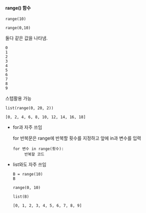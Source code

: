 #### range() 함수

```
range(10)
```
```
range(0,10)
```
둘다 같은 값을 나타냄.
```
0
1
2
3
4
5
6
7
8
9
```
스텝활용 가능
```
list(range(0, 20, 2))
```
```
[0, 2, 4, 6, 8, 10, 12, 14, 16, 18]
```
* for과 자주 쓰임

  for 반복문은 range에 반복할 횟수를 지정하고 앞에 in과 변수를 입력
  ```
  for 변수 in range(횟수):
       반복할 코드
  ```
* list와도 자주 쓰임
  ```
  B = range(10)
  B
  ```
  ```
  range(0, 10)
  ```
  ```
  list(B)
  ```
  ```
  [0, 1, 2, 3, 4, 5, 6, 7, 8, 9]
  ```
